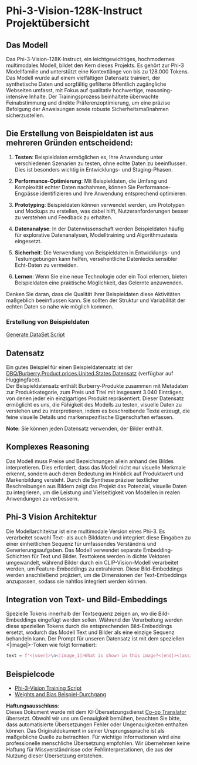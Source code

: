 <!--
CO_OP_TRANSLATOR_METADATA:
{
  "original_hash": "e0a07fd2a30fe2af30b1373df207a5bf",
  "translation_date": "2025-05-07T10:20:44+00:00",
  "source_file": "md/03.FineTuning/FineTuning_Phi-3-visionWandB.md",
  "language_code": "de"
}
-->
# Phi-3-Vision-128K-Instruct Projektübersicht

## Das Modell

Das Phi-3-Vision-128K-Instruct, ein leichtgewichtiges, hochmodernes multimodales Modell, bildet den Kern dieses Projekts. Es gehört zur Phi-3 Modellfamilie und unterstützt eine Kontextlänge von bis zu 128.000 Tokens. Das Modell wurde auf einem vielfältigen Datensatz trainiert, der synthetische Daten und sorgfältig gefilterte öffentlich zugängliche Webseiten umfasst, mit Fokus auf qualitativ hochwertige, reasoning-intensive Inhalte. Der Trainingsprozess beinhaltete überwachte Feinabstimmung und direkte Präferenzoptimierung, um eine präzise Befolgung der Anweisungen sowie robuste Sicherheitsmaßnahmen sicherzustellen.

## Die Erstellung von Beispieldaten ist aus mehreren Gründen entscheidend:

1. **Testen**: Beispieldaten ermöglichen es, Ihre Anwendung unter verschiedenen Szenarien zu testen, ohne echte Daten zu beeinflussen. Dies ist besonders wichtig in Entwicklungs- und Staging-Phasen.

2. **Performance-Optimierung**: Mit Beispieldaten, die Umfang und Komplexität echter Daten nachahmen, können Sie Performance-Engpässe identifizieren und Ihre Anwendung entsprechend optimieren.

3. **Prototyping**: Beispieldaten können verwendet werden, um Prototypen und Mockups zu erstellen, was dabei hilft, Nutzeranforderungen besser zu verstehen und Feedback zu erhalten.

4. **Datenanalyse**: In der Datenwissenschaft werden Beispieldaten häufig für explorative Datenanalysen, Modelltraining und Algorithmustests eingesetzt.

5. **Sicherheit**: Die Verwendung von Beispieldaten in Entwicklungs- und Testumgebungen kann helfen, versehentliche Datenlecks sensibler Echt-Daten zu vermeiden.

6. **Lernen**: Wenn Sie eine neue Technologie oder ein Tool erlernen, bieten Beispieldaten eine praktische Möglichkeit, das Gelernte anzuwenden.

Denken Sie daran, dass die Qualität Ihrer Beispieldaten diese Aktivitäten maßgeblich beeinflussen kann. Sie sollten der Struktur und Variabilität der echten Daten so nahe wie möglich kommen.

### Erstellung von Beispieldaten
[Generate DataSet Script](./CreatingSampleData.md)

## Datensatz

Ein gutes Beispiel für einen Beispieldatensatz ist der [DBQ/Burberry.Product.prices.United.States Datensatz](https://huggingface.co/datasets/DBQ/Burberry.Product.prices.United.States) (verfügbar auf Huggingface).  
Der Beispieldatensatz enthält Burberry-Produkte zusammen mit Metadaten zur Produktkategorie, zum Preis und Titel mit insgesamt 3.040 Einträgen, von denen jeder ein einzigartiges Produkt repräsentiert. Dieser Datensatz ermöglicht es uns, die Fähigkeit des Modells zu testen, visuelle Daten zu verstehen und zu interpretieren, indem es beschreibende Texte erzeugt, die feine visuelle Details und markenspezifische Eigenschaften erfassen.

**Note:** Sie können jeden Datensatz verwenden, der Bilder enthält.

## Komplexes Reasoning

Das Modell muss Preise und Bezeichnungen allein anhand des Bildes interpretieren. Dies erfordert, dass das Modell nicht nur visuelle Merkmale erkennt, sondern auch deren Bedeutung im Hinblick auf Produktwert und Markenbildung versteht. Durch die Synthese präziser textlicher Beschreibungen aus Bildern zeigt das Projekt das Potenzial, visuelle Daten zu integrieren, um die Leistung und Vielseitigkeit von Modellen in realen Anwendungen zu verbessern.

## Phi-3 Vision Architektur

Die Modellarchitektur ist eine multimodale Version eines Phi-3. Es verarbeitet sowohl Text- als auch Bilddaten und integriert diese Eingaben zu einer einheitlichen Sequenz für umfassendes Verständnis und Generierungsaufgaben. Das Modell verwendet separate Embedding-Schichten für Text und Bilder. Texttokens werden in dichte Vektoren umgewandelt, während Bilder durch ein CLIP-Vision-Modell verarbeitet werden, um Feature-Embeddings zu extrahieren. Diese Bild-Embeddings werden anschließend projiziert, um die Dimensionen der Text-Embeddings anzupassen, sodass sie nahtlos integriert werden können.

## Integration von Text- und Bild-Embeddings

Spezielle Tokens innerhalb der Textsequenz zeigen an, wo die Bild-Embeddings eingefügt werden sollen. Während der Verarbeitung werden diese speziellen Tokens durch die entsprechenden Bild-Embeddings ersetzt, wodurch das Modell Text und Bilder als eine einzige Sequenz behandeln kann. Der Prompt für unseren Datensatz ist mit dem speziellen <|image|>-Token wie folgt formatiert:

```python
text = f"<|user|>\n<|image_1|>What is shown in this image?<|end|><|assistant|>\nProduct: {row['title']}, Category: {row['category3_code']}, Full Price: {row['full_price']}<|end|>"
```

## Beispielcode
- [Phi-3-Vision Training Script](../../../../code/03.Finetuning/Phi-3-vision-Trainingscript.py)
- [Weights and Bias Beispiel-Durchgang](https://wandb.ai/byyoung3/mlnews3/reports/How-to-fine-tune-Phi-3-vision-on-a-custom-dataset--Vmlldzo4MTEzMTg3)

**Haftungsausschluss**:  
Dieses Dokument wurde mit dem KI-Übersetzungsdienst [Co-op Translator](https://github.com/Azure/co-op-translator) übersetzt. Obwohl wir uns um Genauigkeit bemühen, beachten Sie bitte, dass automatisierte Übersetzungen Fehler oder Ungenauigkeiten enthalten können. Das Originaldokument in seiner Ursprungssprache ist als maßgebliche Quelle zu betrachten. Für wichtige Informationen wird eine professionelle menschliche Übersetzung empfohlen. Wir übernehmen keine Haftung für Missverständnisse oder Fehlinterpretationen, die aus der Nutzung dieser Übersetzung entstehen.